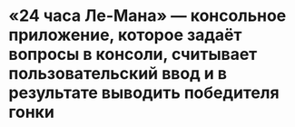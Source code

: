 # «24 часа Ле-Мана» — консольное приложение, которое задаёт вопросы в консоли, считывает пользовательский ввод и в результате выводить победителя гонки
